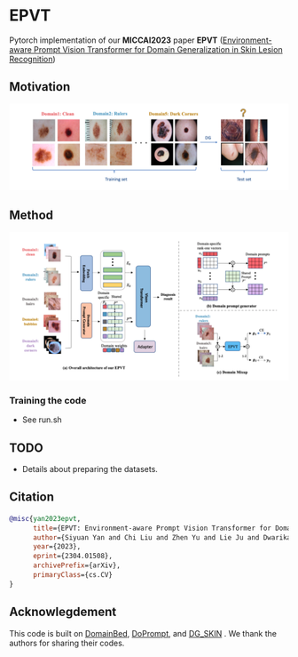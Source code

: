 # EPVT

Pytorch implementation of our **MICCAI2023** paper **EPVT** ([Environment-aware Prompt Vision Transformer for Domain Generalization in Skin Lesion Recognition](https://arxiv.org/pdf/2304.01508.pdf))
## Motivation
![alt text](image/motivation.png)
## Method
<img src="image/method.png" alt="My Image" width="1000">

### Training the code

- See run.sh

## TODO

- Details about preparing the datasets.


## Citation

```bibtex
@misc{yan2023epvt,
      title={EPVT: Environment-aware Prompt Vision Transformer for Domain Generalization in Skin Lesion Recognition}, 
      author={Siyuan Yan and Chi Liu and Zhen Yu and Lie Ju and Dwarikanath Mahapatrainst and Victoria Mar and Monika Janda and Peter Soyer and Zongyuan Ge},
      year={2023},
      eprint={2304.01508},
      archivePrefix={arXiv},
      primaryClass={cs.CV}
}
```

## Acknowlegdement

This code is built on [DomainBed](https://github.com/facebookresearch/DomainBed), [DoPrompt](https://github.com/zhengzangw/DoPrompt), and [DG_SKIN](https://github.com/alceubissoto/artifact-generalization-skin) . We thank the authors for sharing their codes.
